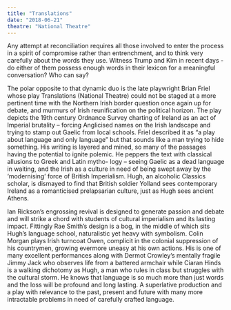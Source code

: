 ```yaml
---
title: "Translations"
date: "2018-06-21"
theatre: "National Theatre"
---
```


Any attempt at reconciliation requires all those involved to enter the
process in a spirit of compromise rather than entrenchment, and to think
very carefully about the words they use.
Witness Trump and Kim in recent days - do either of them possess enough
words in their lexicon for a meaningful conversation? Who can say?

The polar opposite to that dynamic duo is the late playwright Brian
Friel whose play Translations (National Theatre) could not be staged
at a more pertinent time with the Northern Irish border question once
again up for debate, and murmurs of Irish reunification on the political
horizon. The play depicts the 19th century Ordnance Survey charting
of Ireland as an act of Imperial brutality – forcing Anglicised names on
the Irish landscape and trying to stamp out Gaelic from local schools.
Friel described it as “a play about language and only language” but that
sounds like a man trying to hide something. His writing is layered and
mined, so many of the passages having the potential to ignite polemic.
He peppers the text with classical allusions to Greek and Latin mytho-
logy – seeing Gaelic as a dead language in waiting, and the Irish as a
culture in need of being swept away by the ‘modernising’ force of
British Imperialism. Hugh, an alcoholic Classics scholar, is dismayed
to find that British soldier Yolland sees contemporary Ireland as a
romanticised prelapsarian culture, just as Hugh sees ancient Athens.

Ian Rickson’s engrossing revival is designed to generate passion and
debate and will strike a chord with students of cultural imperialism and
its lasting impact. Fittingly Rae Smith’s design is a bog, in the middle
of which sits Hugh’s language school, naturalistic yet heavy with
symbolism. Colin Morgan plays Irish turncoat Owen, complicit in the colonial suppression of his countrymen, growing evermore uneasy at his own
actions. His is one of many excellent performances along with Dermot
Crowley’s mentally fragile Jimmy Jack who observes life from a battered
armchair while Ciaran Hinds is a walking dichotomy as Hugh, a man
who rules in class but struggles with the cultural storm. He knows that
language is so much more than just words and the loss will be profound
and long lasting. A superlative production and a play with relevance to
the past, present and future with many more intractable problems in
need of carefully crafted language.
